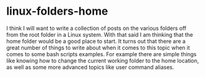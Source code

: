 # linux-folders-home

I think I will want to write a collection of posts on the various folders off from the root folder in a Linux system. With that said I am thinking that the home folder would be a good place to start. It turns out that there are a great number of things to write about when it comes to this topic when it comes to some bash scripts examples. For example there are simple things like knowing how to change the current working folder to the home location, as well as some more advanced topics like user command aliases.

